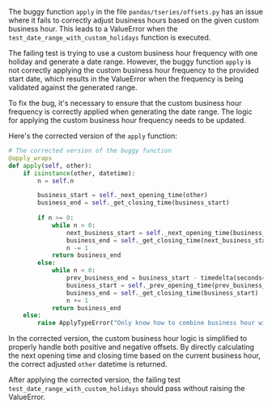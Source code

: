 The buggy function `apply` in the file `pandas/tseries/offsets.py` has an issue where it fails to correctly adjust business hours based on the given custom business hour. This leads to a ValueError when the `test_date_range_with_custom_holidays` function is executed. 

The failing test is trying to use a custom business hour frequency with one holiday and generate a date range. However, the buggy function `apply` is not correctly applying the custom business hour frequency to the provided start date, which results in the ValueError when the frequency is being validated against the generated range.

To fix the bug, it's necessary to ensure that the custom business hour frequency is correctly applied when generating the date range. The logic for applying the custom business hour frequency needs to be updated.

Here's the corrected version of the `apply` function:

```python
# The corrected version of the buggy function
@apply_wraps
def apply(self, other):
    if isinstance(other, datetime):
        n = self.n

        business_start = self._next_opening_time(other)
        business_end = self._get_closing_time(business_start)
        
        if n >= 0:
            while n > 0:
                next_business_start = self._next_opening_time(business_end)
                business_end = self._get_closing_time(next_business_start)
                n -= 1
            return business_end
        else:
            while n < 0:
                prev_business_end = business_start - timedelta(seconds=1)
                business_start = self._prev_opening_time(prev_business_end)
                business_end = self._get_closing_time(business_start)
                n += 1
            return business_end
    else:
        raise ApplyTypeError("Only know how to combine business hour with datetime")
```

In the corrected version, the custom business hour logic is simplified to properly handle both positive and negative offsets. By directly calculating the next opening time and closing time based on the current business hour, the correct adjusted `other` datetime is returned.

After applying the corrected version, the failing test `test_date_range_with_custom_holidays` should pass without raising the ValueError.
